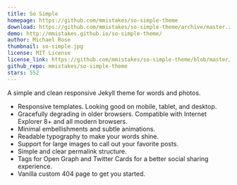 ```yaml
---
title: So Simple
homepage: https://github.com/mmistakes/so-simple-theme
download: https://github.com/mmistakes/so-simple-theme/archive/master.zip
demo: http://mmistakes.github.io/so-simple-theme/
author: Michael Rose
thumbnail: so-simple.jpg
license: MIT License
license_link: https://github.com/mmistakes/so-simple-theme/blob/master/LICENSE
github_repo: mmistakes/so-simple-theme
stars: 552
---
```


A simple and clean responsive Jekyll theme for words and photos.

* Responsive templates. Looking good on mobile, tablet, and desktop.
* Gracefully degrading in older browsers. Compatible with Internet
  Explorer 8+ and all modern browsers.
* Minimal embellishments and subtle animations.
* Readable typography to make your words shine.
* Support for large images to call out your favorite posts.
* Simple and clear permalink structure.
* Tags for Open Graph and Twitter Cards for a better social sharing
  experience.
* Vanilla custom 404 page to get you started.
